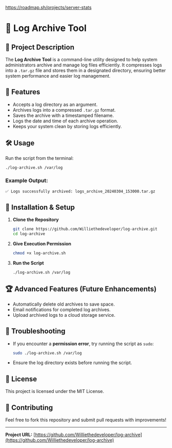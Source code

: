 https://roadmap.sh/projects/server-stats

# 📂 Log Archive Tool
 
## 📜 Project Description
The **Log Archive Tool** is a command-line utility designed to help system administrators archive and manage log files efficiently. It compresses logs into a `.tar.gz` file and stores them in a designated directory, ensuring better system performance and easier log management.

## 🚀 Features
- Accepts a log directory as an argument.
- Archives logs into a compressed `.tar.gz` format.
- Saves the archive with a timestamped filename.
- Logs the date and time of each archive operation.
- Keeps your system clean by storing logs efficiently.

## 🛠️ Usage
Run the script from the terminal:

```bash
./log-archive.sh /var/log
```

### Example Output:
```bash
✅ Logs successfully archived: logs_archive_20240304_153000.tar.gz
```

## 📌 Installation & Setup
1. **Clone the Repository**
   ```bash
   git clone https://github.com/Williethedeveloper/log-archive.git
   cd log-archive
   ```

2. **Give Execution Permission**
   ```bash
   chmod +x log-archive.sh
   ```

3. **Run the Script**
   ```bash
   ./log-archive.sh /var/log
   ```

## 🏆 Advanced Features (Future Enhancements)
- Automatically delete old archives to save space.
- Email notifications for completed log archives.
- Upload archived logs to a cloud storage service.

## 🔧 Troubleshooting
- If you encounter a **permission error**, try running the script as `sudo`:
  ```bash
  sudo ./log-archive.sh /var/log
  ```
- Ensure the log directory exists before running the script.

## 📜 License
This project is licensed under the MIT License.

## 🙌 Contributing
Feel free to fork this repository and submit pull requests with improvements!

---
**Project URL:** [https://github.com/Williethedeveloper/log-archive](https://github.com/Williethedeveloper/log-archive)

